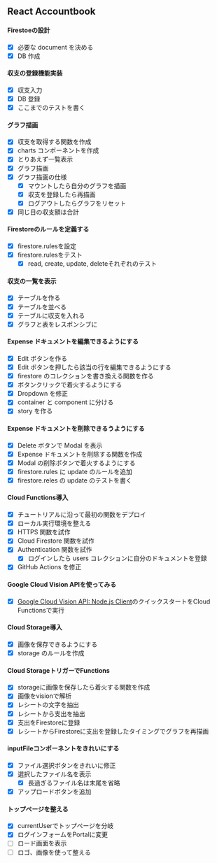## React Accountbook

#### Firestoeの設計
- [x] 必要な document を決める
- [x] DB 作成

#### 収支の登録機能実装
- [x] 収支入力
- [x] DB 登録
- [x] ここまでのテストを書く

#### グラフ描画
- [x] 収支を取得する関数を作成
- [x] charts コンポーネントを作成
- [x] とりあえず一覧表示
- [x] グラフ描画
- [x] グラフ描画の仕様
  - [x] マウントしたら自分のグラフを描画
  - [x] 収支を登録したら再描画
  - [x] ログアウトしたらグラフをリセット
- [x] 同じ日の収支額は合計

#### Firestoreのルールを定義する
- [x] firestore.rulesを設定
- [x] firestore.rulesをテスト
  - [x] read, create, update, deleteそれぞれのテスト

#### 収支の一覧を表示
- [x] テーブルを作る
- [x] テーブルを並べる
- [x] テーブルに収支を入れる
- [x] グラフと表をレスポンシブに

#### Expense ドキュメントを編集できるようにする
- [x] Edit ボタンを作る
- [x] Edit ボタンを押したら該当の行を編集できるようにする
- [x] firestore のコレクションを書き換える関数を作る
- [x] ボタンクリックで着火するようにする
- [x] Dropdown を修正
- [x] container と component に分ける
- [x] story を作る

#### Expense ドキュメントを削除できるうようにする
- [x] Delete ボタンで Modal を表示
- [x] Expense ドキュメントを削除する関数を作成
- [x] Modal の削除ボタンで着火するようにする
- [x] firestore.rules に update のルールを追加
- [x] firestore.reles の update のテストを書く

#### Cloud Functions導入
- [x] チュートリアルに沿って最初の関数をデプロイ
- [x] ローカル実行環境を整える
- [x] HTTPS 関数を試作
- [x] Cloud Firestore 関数を試作
- [x] Authentication 関数を試作
  - [x] ログインしたら users コレクションに自分のドキュメントを登録
- [x] GitHub Actions を修正

#### Google Cloud Vision APIを使ってみる
- [x] [Google Cloud Vision API: Node.js Client](https://github.com/googleapis/nodejs-vision#quickstart)のクイックスタートをCloud Functionsで実行

#### Cloud Storage導入
- [x] 画像を保存できるようにする
- [x] storage のルールを作成

#### Cloud StorageトリガーでFunctions
- [x] storageに画像を保存したら着火する関数を作成
- [x] 画像をvisionで解析
- [x] レシートの文字を抽出
- [x] レシートから支出を抽出
- [x] 支出をFirestoreに登録
- [x] レシートからFirestoreに支出を登録したタイミングでグラフを再描画

#### inputFileコンポーネントをきれいにする
- [x] ファイル選択ボタンをきれいに修正
- [x] 選択したファイル名を表示
  - [x] 長過ぎるファイル名は末尾を省略
- [x] アップロードボタンを追加

#### トップページを整える
- [x] currentUserでトップページを分岐
- [x] ログインフォームをPortalに変更
- [ ] ロード画面を表示
- [ ] ロゴ、画像を使って整える
